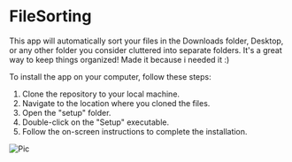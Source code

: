 # FileSorting

This app will automatically sort your files in the Downloads folder, Desktop, or any other folder you consider cluttered into separate folders. It's a great way to keep things organized! Made it because i needed it :)

To install the app on your computer, follow these steps:

1. Clone the repository to your local machine.
2. Navigate to the location where you cloned the files.
3. Open the "setup" folder.
4. Double-click on the "Setup" executable.
5. Follow the on-screen instructions to complete the installation.


![Pic](https://github.com/Samer-Ismael/FileSorting/blob/main/FileSorting/Sk%C3%A4rmbild%202023-07-02%20181459.png)
